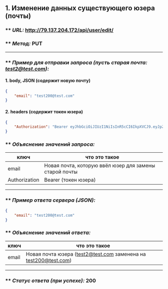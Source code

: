 ## 1. Изменение данных существующего юзера (почты)

### ** _URL:_ http://79.137.204.172/api/user/edit/

### ** _Метод:_ PUT

<hr>

### ** _Пример для отправки запроса (пусть старая почта: test2@test.com):_

#### 1. body, JSON (содержит новую почту)

```json
{
    "email": "test200@test.com"
}
```

#### 2. headers (содержит токен юзера)

```json
{
    "Authorization": "Bearer eyJhbGciOiJIUzI1NiIsInR5cCI6IkpXVCJ9.eyJpZCI6NSwiZXhwIjoxNzA2MjE5MjMyfQ.yMy6RiCFvhitLZ0IavmQS4P_O1-ksLQgaA8JsB3LLl0"
}
```

### ** _Объяснение значений запроса:_

| ключ          | что это такое                                          |
|---------------|--------------------------------------------------------|
| email         | Новая почта, которую ввёл юзер для замены старой почты |
| Authorization | Bearer (токен юзера)                                   |

<hr>

### ** _Пример ответа сервера (JSON):_

```json
{
    "email": "test200@test.com"
}
```

### ** _Объяснение значений ответа:_

| ключ  | что это такое                                                   |
|-------|-----------------------------------------------------------------|
| email | Новая почта юзера (test2@test.com заменена на test200@test.com) |

<hr>

### ** _Статус ответа (при успехе):_ 200
